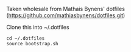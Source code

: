 Taken wholesale from Mathais Bynens' dotfiles (https://github.com/mathiasbynens/dotfiles.git)

Clone this into ~/.dotfiles

```
cd ~/.dotfiles
source bootstrap.sh
```
